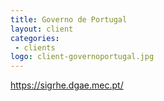 ```yaml
---
title: Governo de Portugal
layout: client
categories:
 - clients
logo: client-governoportugal.jpg
---
```


https://sigrhe.dgae.mec.pt/
